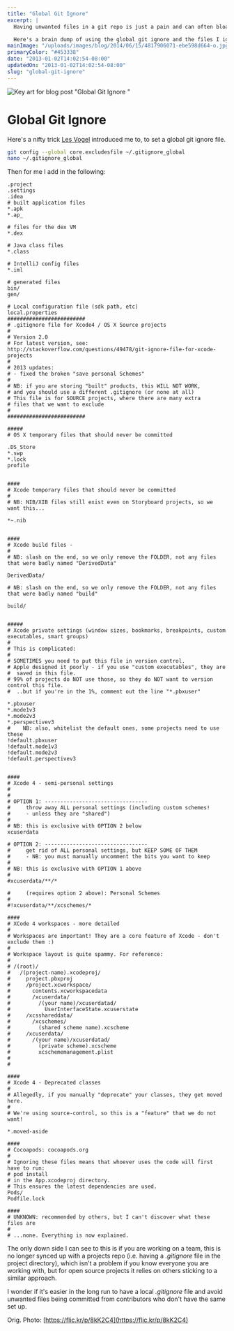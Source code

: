 ```yaml
---
title: "Global Git Ignore"
excerpt: |
  Having unwanted files in a git repo is just a pain and can often bloat your repo, often resulting in problems when working with others.

  Here's a brain dump of using the global git ignore and the files I ignore by default.
mainImage: "/uploads/images/blog/2014/06/15/4817906071-ebe598d664-o.jpg"
primaryColor: "#453338"
date: "2013-01-02T14:02:54-08:00"
updatedOn: "2013-01-02T14:02:54-08:00"
slug: "global-git-ignore"
---
```

![Key art for blog post "Global Git Ignore "](/uploads/images/blog/2014/06/15/4817906071-ebe598d664-o.jpg)

# Global Git Ignore

Here's a nifty trick [Les Vogel](https://plus.google.com/107226127526541403399/posts) introduced me to, to set a global git ignore file.

```bash
git config --global core.excludesfile ~/.gitignore_global
nano ~/.gitignore_global
```

Then for me I add in the following:

```
.project
.settings
.idea
# built application files
*.apk
*.ap_

# files for the dex VM
*.dex

# Java class files
*.class

# IntelliJ config files
*.iml

# generated files
bin/
gen/

# Local configuration file (sdk path, etc)
local.properties
#########################
# .gitignore file for Xcode4 / OS X Source projects
#
# Version 2.0
# For latest version, see: http://stackoverflow.com/questions/49478/git-ignore-file-for-xcode-projects
#
# 2013 updates:
# - fixed the broken "save personal Schemes"
#
# NB: if you are storing "built" products, this WILL NOT WORK,
# and you should use a different .gitignore (or none at all)
# This file is for SOURCE projects, where there are many extra
# files that we want to exclude
#
#########################

#####
# OS X temporary files that should never be committed

.DS_Store
*.swp
*.lock
profile


####
# Xcode temporary files that should never be committed
#
# NB: NIB/XIB files still exist even on Storyboard projects, so we want this...

*~.nib


####
# Xcode build files -
#
# NB: slash on the end, so we only remove the FOLDER, not any files that were badly named "DerivedData"

DerivedData/

# NB: slash on the end, so we only remove the FOLDER, not any files that were badly named "build"

build/


#####
# Xcode private settings (window sizes, bookmarks, breakpoints, custom executables, smart groups)
#
# This is complicated:
#
# SOMETIMES you need to put this file in version control.
# Apple designed it poorly - if you use "custom executables", they are
#  saved in this file.
# 99% of projects do NOT use those, so they do NOT want to version control this file.
#  ..but if you're in the 1%, comment out the line "*.pbxuser"

*.pbxuser
*.mode1v3
*.mode2v3
*.perspectivev3
#    NB: also, whitelist the default ones, some projects need to use these
!default.pbxuser
!default.mode1v3
!default.mode2v3
!default.perspectivev3


####
# Xcode 4 - semi-personal settings
#
#
# OPTION 1: ---------------------------------
#     throw away ALL personal settings (including custom schemes!
#     - unless they are "shared")
#
# NB: this is exclusive with OPTION 2 below
xcuserdata

# OPTION 2: ---------------------------------
#     get rid of ALL personal settings, but KEEP SOME OF THEM
#     - NB: you must manually uncomment the bits you want to keep
#
# NB: this is exclusive with OPTION 1 above
#
#xcuserdata/**/*

#     (requires option 2 above): Personal Schemes
#
#!xcuserdata/**/xcschemes/*

####
# XCode 4 workspaces - more detailed
#
# Workspaces are important! They are a core feature of Xcode - don't exclude them :)
#
# Workspace layout is quite spammy. For reference:
#
# /(root)/
#   /(project-name).xcodeproj/
#     project.pbxproj
#     /project.xcworkspace/
#       contents.xcworkspacedata
#       /xcuserdata/
#         /(your name)/xcuserdatad/
#           UserInterfaceState.xcuserstate
#     /xcsshareddata/
#       /xcschemes/
#         (shared scheme name).xcscheme
#     /xcuserdata/
#       /(your name)/xcuserdatad/
#         (private scheme).xcscheme
#         xcschememanagement.plist
#
#

####
# Xcode 4 - Deprecated classes
#
# Allegedly, if you manually "deprecate" your classes, they get moved here.
#
# We're using source-control, so this is a "feature" that we do not want!

*.moved-aside

####
# Cocoapods: cocoapods.org
#
# Ignoring these files means that whoever uses the code will first have to run:
# pod install
# in the App.xcodeproj directory.
# This ensures the latest dependencies are used.
Pods/
Podfile.lock

####
# UNKNOWN: recommended by others, but I can't discover what these files are
#
# ...none. Everything is now explained.
```

The only down side I can see to this is if you are working on a team, this is no longer synced up with a projects repo (i.e. having a *.gitignore* file in the project directory), which isn't a problem if you know everyone you are working with, but for open source projects it relies on others sticking to a similar approach.

I wonder if it's easier in the long run to have a local *.gitignore* file and avoid unwanted files being committed from contributors who don't have the same set up.

Orig. Photo: [https://flic.kr/p/8kK2C4](https://flic.kr/p/8kK2C4)